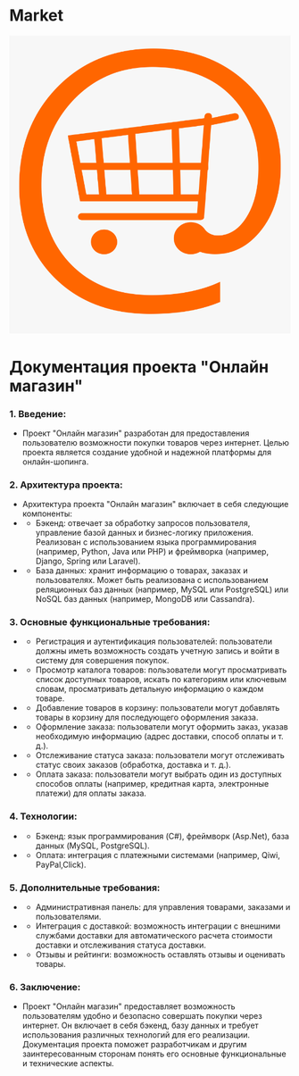 # Market
![Image of shopping cart](https://github.com/qAziz060708/Market/blob/Main/Market/178-1783030_online-shopping-logo-png-transparent-png.png)
# Документация проекта "Онлайн магазин"

### 1. Введение:
   * Проект "Онлайн магазин" разработан для предоставления пользователю возможности покупки товаров через интернет. Целью проекта является создание удобной и надежной платформы для онлайн-шопинга.

### 2. Архитектура проекта:
   * Архитектура проекта "Онлайн магазин" включает в себя следующие компоненты:
   * - Бэкенд: отвечает за обработку запросов пользователя, управление базой данных и бизнес-логику приложения. Реализован с использованием языка программирования (например, Python, Java или PHP) и фреймворка (например, Django, Spring или Laravel).
   * - База данных: хранит информацию о товарах, заказах и пользователях. Может быть реализована с использованием реляционных баз данных (например, MySQL или PostgreSQL) или NoSQL баз данных (например, MongoDB или Cassandra).

### 3. Основные функциональные требования:
   * - Регистрация и аутентификация пользователей: пользователи должны иметь возможность создать учетную запись и войти в систему для совершения покупок.
   * - Просмотр каталога товаров: пользователи могут просматривать список доступных товаров, искать по категориям или ключевым словам, просматривать детальную информацию о каждом товаре.
   * - Добавление товаров в корзину: пользователи могут добавлять товары в корзину для последующего оформления заказа.
   * - Оформление заказа: пользователи могут оформить заказ, указав необходимую информацию (адрес доставки, способ оплаты и т. д.).
   * - Отслеживание статуса заказа: пользователи могут отслеживать статус своих заказов (обработка, доставка и т. д.).
   * - Оплата заказа: пользователи могут выбрать один из доступных способов оплаты (например, кредитная карта, электронные платежи) для оплаты заказа.

### 4. Технологии:
   * - Бэкенд: язык программирования (C#), фреймворк (Asp.Net), база данных (MySQL, PostgreSQL).
   * - Оплата: интеграция с платежными системами (например, Qiwi, PayPal,Click).

### 5. Дополнительные требования:
   * - Административная панель: для управления товарами, заказами и пользователями.
   * - Интеграция с доставкой: возможность интеграции с внешними службами доставки для автоматического расчета стоимости доставки и отслеживания статуса доставки.
   * - Отзывы и рейтинги: возможность оставлять отзывы и оценивать товары.

### 6. Заключение:
   * Проект "Онлайн магазин" предоставляет возможность пользователям удобно и безопасно совершать покупки через интернет. Он включает в себя бэкенд, базу данных и требует использования различных технологий для его реализации. Документация проекта поможет разработчикам и другим заинтересованным сторонам понять его основные функциональные и технические аспекты.